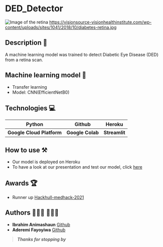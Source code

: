 # DED_Detector

![Image of the retina](https://www.davisopticians.co.uk/Uploads/Image/comp%20DRi.jpg "The retina") 
https://visionsource-visionhealthinstitute.com/wp-content/uploads/sites/1041/2018/10/diabetes-retina.jpg

## Description 📝
A machine learning model was trained to detect Diabetic Eye Disease (DED) from a retina scan.

## Machine learning model 🤖
- Transfer learning
- Model: CNN(EfficientNetB0)

## Technologies 💻
|Python | Github | Heroku |
|--- |--- |--- |
|**Google Cloud Platform** |**Google Colab** | **Streamlit** |

## How to use ⚒
- Our model is deployed on Heroku 
- To have a look at our presentation and test our model, click [here](https://ded-detector.herokuapp.com)

## Awards 🏆
- Runner up [Hackhull-medhack-2021](https://devpost.com/software/red-detector)

## Authors 👨🏾‍💻 👩🏾‍💻
- **Ibrahim Animashaun** [Github](https://github.com/iaanimashaun)
- **Aderemi Fayoyiwa** [Github](https://github.com/AderemiF)

>_**Thanks for stopping by**_
